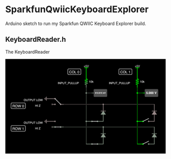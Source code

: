 # SparkfunQwiicKeyboardExplorer
Arduino sketch to run my Sparkfun QWIIC Keyboard Explorer build.

## KeyboardReader.h

The KeyboardReader 

![Assumed Keyboard Matrix Schematic](schematic.png)